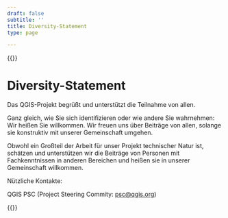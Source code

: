 ```yaml
---
draft: false
subtitle: ''
title: Diversity-Statement
type: page

---
```

{{<content-start classes="content narrow" >}}
# Diversity-Statement
Das QGIS-Projekt begrüßt und unterstützt die Teilnahme von allen.

Ganz gleich, wie Sie sich identifizieren oder wie andere Sie wahrnehmen: Wir heißen Sie willkommen. Wir freuen uns über Beiträge von allen, solange sie konstruktiv mit unserer Gemeinschaft umgehen.

Obwohl ein Großteil der Arbeit für unser Projekt technischer Natur ist, schätzen und unterstützen wir die Beiträge von Personen mit Fachkenntnissen in anderen Bereichen und heißen sie in unserer Gemeinschaft willkommen.

Nützliche Kontakte:

QGIS PSC (Project Steering Commity: [psc@qgis.org](mailto:psc@qgis.org))

{{<content-end >}}
